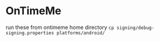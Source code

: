 # OnTimeMe

run these from ontimeme home directory
```cp signing/debug-signing.properties platforms/android/```
